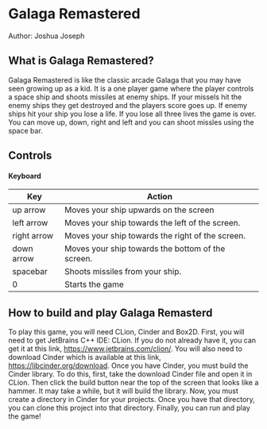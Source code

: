  # Galaga Remastered

Author: Joshua Joseph

## What is Galaga Remastered?
Galaga Remastered is like the classic arcade Galaga that you may have seen growing up as a kid.  It is a one player game where the player controls a space ship
and shoots missiles at enemy ships. If your missels hit the enemy ships they get destroyed and the players score goes up. If enemy ships hit your ship you lose a life.
If you lose all three lives the game is over. You can move up, down, right and left and you can shoot missles using the space bar. 
## Controls

#### Keyboard
Key | Action
------------ | -------------
up arrow| Moves your ship upwards on the screen
left arrow | Moves your ship towards the left of the screen.
right arrow | Moves your ship towards the right of the screen.
down arrow | Moves your ship towards the bottom of the screen.
spacebar | Shoots missiles from your ship.
0 | Starts the game
## How to build and play Galaga Remasterd

To play this game, you will need CLion, Cinder and Box2D. First, you will need
to get JetBrains C++ IDE: CLion. If you do not already have it,
you can get it at this link, https://www.jetbrains.com/clion/. You will
also need to download Cinder which is available at this link, https://libcinder.org/download.
Once you have Cinder, you must build the Cinder library. To do this, first, 
take the download Cinder file and open it in CLion. Then click the build button
near the top of the screen that looks like a hammer. It may take a while,
but it will build the library. Now, you must create a directory
in Cinder for your projects. Once you have that directory, you can clone this
project into that directory. Finally, you can run and play the game!
